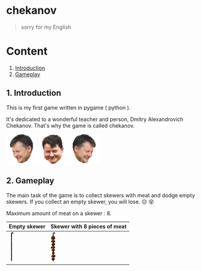 # chekanov
> sorry for my English

# Content
1. [Introduction](#intro)
2. [Gameplay](#gameplay)

<a name="intro"></a>
## 1. Introduction

This is my first game written in pygame ( python ).

It's dedicated to a wonderful teacher and person, Dmitry Alexandrovich Chekanov. That's why the game is called chekanov.

![chekanov left](image/chekanov%20left.png) ![chekanov front](image/chekanov%20front.png) ![chekanov right](image/chekanov%20right.png)

<a name="gameplay"></a>
## 2. Gameplay

The main task of the game is to collect skewers with meat and dodge empty skewers. If you collect an empty skewer, you will lose. :pensive: :dizzy_face:

Maximum amount of meat on a skewer : 8.

| Empty skewer                    | Skewer with 8 pieces of meat                     |
| ------------------------------- | ------------------------------------------------ |
| ![Empty skewer](image/zero.png) | ![Skewer with 8 pieces of meat ](image/8_v2.png) |